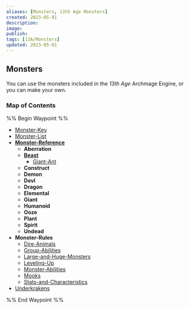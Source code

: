 ```yaml
---
aliases: [Monsters, 13th Age Monsters]
created: 2023-05-01
description: 
image: 
publish: 
tags: [13A/Monsters]
updated: 2023-05-01
---
```

## Monsters
You can use the monsters included in the *13th* *Age* Archmage Engine, or you can make your own.

### Map of Contents

%% Begin Waypoint %%
- [Monster-Key](./Monster-Key.md)
- [Monster-List](./Monster-List.md)
- **[Monster-Reference](./Monster-Reference/Monster-Reference.md)**
	- **Aberration**
	- **[Beast](./Monster-Reference/Beast/Beast.md)**
		- [Giant-Ant](./Monster-Reference/Beast/Giant-Ant.md)
	- **Construct**
	- **Demon**
	- **Devl**
	- **Dragon**
	- **Elemental**
	- **Giant**
	- **Humanoid**
	- **Ooze**
	- **Plant**
	- **Spirit**
	- **Undead**
- **Monster-Rules**
	- [Dire-Animals](./Monster-Rules/Dire-Animals.md)
	- [Group-Abilities](./Monster-Rules/Group-Abilities.md)
	- [Large-and-Huge-Monsters](./Monster-Rules/Large-and-Huge-Monsters.md)
	- [Leveling-Up](./Monster-Rules/Leveling-Up.md)
	- [Monster-Abilities](./Monster-Rules/Monster-Abilities.md)
	- [Mooks](./Monster-Rules/Mooks.md)
	- [Stats-and-Characteristics](./Monster-Rules/Stats-and-Characteristics.md)
- [Underkrakens](./Underkrakens.md)

%% End Waypoint %%